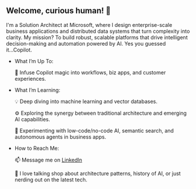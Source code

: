 ## Welcome, curious human! 👋
I'm a Solution Architect at Microsoft, where I design enterprise-scale business applications and distributed data systems that turn complexity into clarity. My mission? To build robust, scalable platforms that drive intelligent decision-making and automation powered by AI. Yes you guessed it...Copilot.

- What I’m Up To:

    🤖 Infuse Copilot magic into workflows, biz apps, and customer experiences.

- What I’m Learning:
  
    💡 Deep diving into machine learning and vector databases.

    ⚙️ Exploring the synergy between traditional architecture and emerging AI capabilities.
  
    🧪 Experimenting with low-code/no-code AI, semantic search, and autonomous agents in business apps.

- How to Reach Me:
  
    📫 Message me on [LinkedIn](https://www.linkedin.com/in/abhiseksinha)
  
    🤝 I love talking shop about architecture patterns, history of AI, or just nerding out on the latest tech.
